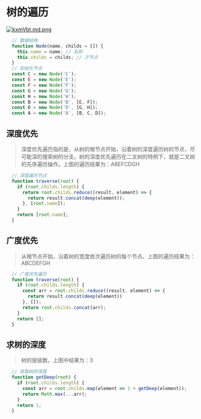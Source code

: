 # 树的遍历

[![kxmVbt.md.png](https://s2.ax1x.com/2019/03/07/kxmVbt.md.png)](https://imgchr.com/i/kxmVbt)

```javascript
  // 数据结构
  function Node(name, childs = []) {
    this.name = name; // 名称
    this.childs = childs; // 子节点
  }
  // 初始化节点
  const C = new Node('C');
  const E = new Node('E');
  const F = new Node('F');
  const G = new Node('G');
  const H = new Node('H');
  const B = new Node('B', [E, F]);
  const D = new Node('D', [G, H]);
  const A = new Node('A', [B, C, D]);
```

## 深度优先

> 深度优先遍历指的是，从树的根节点开始，沿着树的深度遍历树的节点，尽可能深的搜索树的分支。树的深度优先遍历在二叉树的特例下，就是二叉树的先序遍历操作。上图的遍历结果为：ABEFCDGH

``` javascript
  // 深度遍历节点
  function traverse(root) {
    if (root.childs.length) {
      return root.childs.reduce((result, element) => {
        return result.concat(deep(element));
      }, [root.name]);
    }
    return [root.name];
  }
```

## 广度优先

> 从根节点开始，沿着树的宽度依次遍历树的每个节点。上图的遍历结果为：ABCDEFGH

``` javascript
  // 广度优先遍历 
  function traverse(root) {
    if (root.childs.length) {
      const arr = root.childs.reduce((result, element) => {
        return result.concat(deep(element))
      }, []);
      return root.childs.concat(arr);
    }
    return [];
  }
```

## 求树的深度

> 树的层级数。上图中结果为：3

``` javascript
  // 获取树的深度
  function getDeep(root) {
    if (root.childs.length) {
      const arr = root.childs.map(element => 1 + getDeep(element));
      return Math.max(...arr);
    }
    return 1;
  }
```